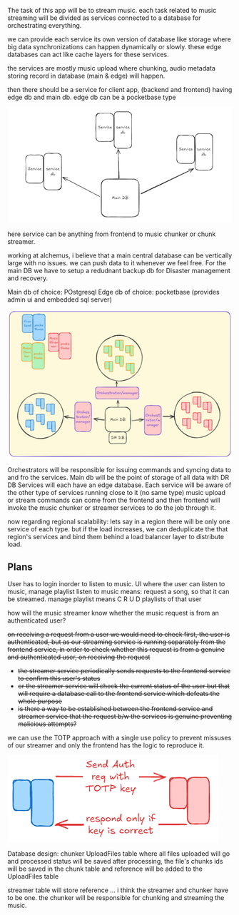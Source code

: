 The task of this app will be to stream music.
each task related to music streaming will be divided as services
connected to a database for orchestrating everything.

we can provide each service its own version of database like storage where big data synchronizations can happen dynamically or slowly.
these edge databases can act like cache layers for these services.

the services are mostly music upload where chunking, audio metadata storing record in database (main & edge) will happen. 

then there should be a service for client app, (backend and frontend) having edge db and main db. edge db can be a pocketbase type

![alt text](<Pasted image 20241222222236.png>)

here service can be anything from frontend to music chunker or chunk streamer.

working at alchemus, i believe that a main central database can be vertically large with no issues. we can push data to it whenever we feel free. For the main DB we have to setup a redudnant backup db for Disaster management and recovery.

Main db of choice: POstgresql
Edge db of choice: pocketbase (provides admin ui and embedded sql server)

![alt text](<Pasted image 20241222223804.png>)

Orchestrators will be responsible for issuing commands and syncing data to and fro the services.
Main db will be the point of storage of all data with DR DB
Services will each have an edge database. Each service will be aware of the other type of services running close to it (no same type)
music upload or stream commands can come from the frontend and then frontend will invoke the music chunker or streamer services to do the job through it.

now regarding regional scalability:
lets say in a region there will be only one service of each type.
but if the load increases, we can deduplicate the that region's services and bind them behind a load balancer layer to distribute load.

## Plans
User has to login inorder to listen to music.
UI where the user can listen to music, manage playlist
listen to music means:
request a song, so that it can be streamed.
manage playlist means C R U D playlists of that user

how will the music streamer know whether the music request is from an authenticated user?

~~on receiving a request from a user we would need to check first, the user is authenticated, but as our streaming service is running separately from the frontend service, in order to check whether this request is from a genuine and authenticated user, on receiving the request~~ 
- ~~the streamer service periodically sends requests to the frontend service to confirm this user's status~~
- ~~or the streamer service will check the current status of the user but that will require a database call to the frontend service which defeats the whole purpose~~ 
- ~~is there a way to be established between the frontend service and streamer service that the request b/w the services is genuine preventing malicious attempts?~~

we can use the TOTP approach with a single use policy to prevent missuses of our streamer and only the frontend has the logic to reproduce it.

![alt text](<Pasted image 20241223111905.png>)

Database design:
chunker
UploadFiles table where all files uploaded will go and processed status will be saved
after processing, the file's chunks ids will be saved in the chunk table and reference will be added to the UploadFiles table

streamer
table will store reference ...
i think the streamer and chunker have to be one. the chunker will be responsible for chunking and streaming the music.
